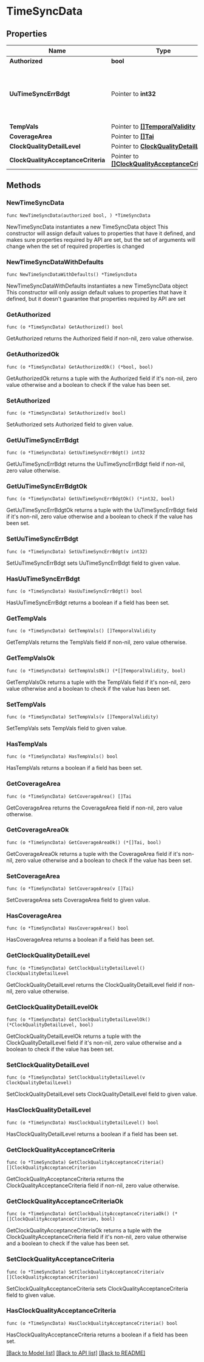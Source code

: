 # TimeSyncData

## Properties

Name | Type | Description | Notes
------------ | ------------- | ------------- | -------------
**Authorized** | **bool** |  | 
**UuTimeSyncErrBdgt** | Pointer to **int32** | Unsigned Integer, i.e. only value 0 and integers above 0 are permissible. | [optional] 
**TempVals** | Pointer to [**[]TemporalValidity**](TemporalValidity.md) |  | [optional] 
**CoverageArea** | Pointer to [**[]Tai**](Tai.md) |  | [optional] 
**ClockQualityDetailLevel** | Pointer to [**ClockQualityDetailLevel**](ClockQualityDetailLevel.md) |  | [optional] 
**ClockQualityAcceptanceCriteria** | Pointer to [**[]ClockQualityAcceptanceCriterion**](ClockQualityAcceptanceCriterion.md) |  | [optional] 

## Methods

### NewTimeSyncData

`func NewTimeSyncData(authorized bool, ) *TimeSyncData`

NewTimeSyncData instantiates a new TimeSyncData object
This constructor will assign default values to properties that have it defined,
and makes sure properties required by API are set, but the set of arguments
will change when the set of required properties is changed

### NewTimeSyncDataWithDefaults

`func NewTimeSyncDataWithDefaults() *TimeSyncData`

NewTimeSyncDataWithDefaults instantiates a new TimeSyncData object
This constructor will only assign default values to properties that have it defined,
but it doesn't guarantee that properties required by API are set

### GetAuthorized

`func (o *TimeSyncData) GetAuthorized() bool`

GetAuthorized returns the Authorized field if non-nil, zero value otherwise.

### GetAuthorizedOk

`func (o *TimeSyncData) GetAuthorizedOk() (*bool, bool)`

GetAuthorizedOk returns a tuple with the Authorized field if it's non-nil, zero value otherwise
and a boolean to check if the value has been set.

### SetAuthorized

`func (o *TimeSyncData) SetAuthorized(v bool)`

SetAuthorized sets Authorized field to given value.


### GetUuTimeSyncErrBdgt

`func (o *TimeSyncData) GetUuTimeSyncErrBdgt() int32`

GetUuTimeSyncErrBdgt returns the UuTimeSyncErrBdgt field if non-nil, zero value otherwise.

### GetUuTimeSyncErrBdgtOk

`func (o *TimeSyncData) GetUuTimeSyncErrBdgtOk() (*int32, bool)`

GetUuTimeSyncErrBdgtOk returns a tuple with the UuTimeSyncErrBdgt field if it's non-nil, zero value otherwise
and a boolean to check if the value has been set.

### SetUuTimeSyncErrBdgt

`func (o *TimeSyncData) SetUuTimeSyncErrBdgt(v int32)`

SetUuTimeSyncErrBdgt sets UuTimeSyncErrBdgt field to given value.

### HasUuTimeSyncErrBdgt

`func (o *TimeSyncData) HasUuTimeSyncErrBdgt() bool`

HasUuTimeSyncErrBdgt returns a boolean if a field has been set.

### GetTempVals

`func (o *TimeSyncData) GetTempVals() []TemporalValidity`

GetTempVals returns the TempVals field if non-nil, zero value otherwise.

### GetTempValsOk

`func (o *TimeSyncData) GetTempValsOk() (*[]TemporalValidity, bool)`

GetTempValsOk returns a tuple with the TempVals field if it's non-nil, zero value otherwise
and a boolean to check if the value has been set.

### SetTempVals

`func (o *TimeSyncData) SetTempVals(v []TemporalValidity)`

SetTempVals sets TempVals field to given value.

### HasTempVals

`func (o *TimeSyncData) HasTempVals() bool`

HasTempVals returns a boolean if a field has been set.

### GetCoverageArea

`func (o *TimeSyncData) GetCoverageArea() []Tai`

GetCoverageArea returns the CoverageArea field if non-nil, zero value otherwise.

### GetCoverageAreaOk

`func (o *TimeSyncData) GetCoverageAreaOk() (*[]Tai, bool)`

GetCoverageAreaOk returns a tuple with the CoverageArea field if it's non-nil, zero value otherwise
and a boolean to check if the value has been set.

### SetCoverageArea

`func (o *TimeSyncData) SetCoverageArea(v []Tai)`

SetCoverageArea sets CoverageArea field to given value.

### HasCoverageArea

`func (o *TimeSyncData) HasCoverageArea() bool`

HasCoverageArea returns a boolean if a field has been set.

### GetClockQualityDetailLevel

`func (o *TimeSyncData) GetClockQualityDetailLevel() ClockQualityDetailLevel`

GetClockQualityDetailLevel returns the ClockQualityDetailLevel field if non-nil, zero value otherwise.

### GetClockQualityDetailLevelOk

`func (o *TimeSyncData) GetClockQualityDetailLevelOk() (*ClockQualityDetailLevel, bool)`

GetClockQualityDetailLevelOk returns a tuple with the ClockQualityDetailLevel field if it's non-nil, zero value otherwise
and a boolean to check if the value has been set.

### SetClockQualityDetailLevel

`func (o *TimeSyncData) SetClockQualityDetailLevel(v ClockQualityDetailLevel)`

SetClockQualityDetailLevel sets ClockQualityDetailLevel field to given value.

### HasClockQualityDetailLevel

`func (o *TimeSyncData) HasClockQualityDetailLevel() bool`

HasClockQualityDetailLevel returns a boolean if a field has been set.

### GetClockQualityAcceptanceCriteria

`func (o *TimeSyncData) GetClockQualityAcceptanceCriteria() []ClockQualityAcceptanceCriterion`

GetClockQualityAcceptanceCriteria returns the ClockQualityAcceptanceCriteria field if non-nil, zero value otherwise.

### GetClockQualityAcceptanceCriteriaOk

`func (o *TimeSyncData) GetClockQualityAcceptanceCriteriaOk() (*[]ClockQualityAcceptanceCriterion, bool)`

GetClockQualityAcceptanceCriteriaOk returns a tuple with the ClockQualityAcceptanceCriteria field if it's non-nil, zero value otherwise
and a boolean to check if the value has been set.

### SetClockQualityAcceptanceCriteria

`func (o *TimeSyncData) SetClockQualityAcceptanceCriteria(v []ClockQualityAcceptanceCriterion)`

SetClockQualityAcceptanceCriteria sets ClockQualityAcceptanceCriteria field to given value.

### HasClockQualityAcceptanceCriteria

`func (o *TimeSyncData) HasClockQualityAcceptanceCriteria() bool`

HasClockQualityAcceptanceCriteria returns a boolean if a field has been set.


[[Back to Model list]](../README.md#documentation-for-models) [[Back to API list]](../README.md#documentation-for-api-endpoints) [[Back to README]](../README.md)


